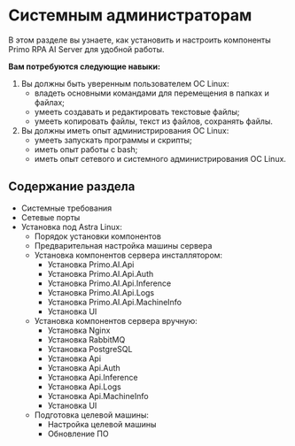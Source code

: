 # Системным администраторам

В этом разделе вы узнаете, как установить и настроить компоненты Primo RPA AI Server для удобной работы.

**Вам потребуются следующие навыки:**
1. Вы должны быть уверенным пользователем ОС Linux:
   *	владеть основными командами для перемещения в папках и файлах;
   *	умееть создавать и редактировать текстовые файлы;
   *	умееть копировать файлы, текст из файлов, сохранять файлы.
1. Вы должны иметь опыт администрирования ОС Linux:
   * умееть запускать программы и скрипты;
   * иметь опыт работы c bash;
   * иметь опыт сетевого и системного администрирования ОС Linux.


## Содержание раздела
* Системные требования
* Сетевые порты
* Установка под Astra Linux:
  * Порядок установки компонентов
  * Предварительная настройка машины сервера
  * Установка компонентов сервера инсталлятором:
    * Установка Primo.AI.Api
    * Установка Primo.AI.Api.Auth
    * Установка Primo.AI.Api.Inference
    * Установка Primo.AI.Api.Logs
    * Установка Primo.AI.Api.MachineInfo
    * Установка UI
  * Установка компонентов сервера вручную:
    *  Установка Nginx
    *  Установка RabbitMQ
    *  Установка PostgreSQL
    *  Установка Api
    *  Установка Api.Auth
    *  Установка Api.Inference
    *  Установка Api.Logs
    *  Установка Api.MachineInfo
    *  Установка UI
  * Подготовка целевой машины:
    * Настройка целевой машины
    * Обновление ПО 
